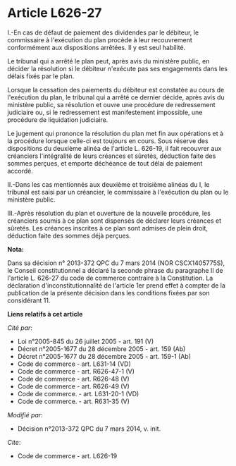 # Article L626-27

I.-En cas de défaut de paiement des dividendes par le débiteur, le commissaire à l'exécution du plan procède à leur
recouvrement conformément aux dispositions arrêtées. Il y est seul habilité. 

Le tribunal qui a arrêté le plan peut, après avis du ministère public, en décider la résolution si le débiteur n'exécute pas
ses engagements dans les délais fixés par le plan. 

Lorsque la cessation des paiements du débiteur est constatée au cours de l'exécution du plan, le tribunal qui a arrêté ce
dernier décide, après avis du ministère public, sa résolution et ouvre une procédure de redressement judiciaire ou, si le
redressement est manifestement impossible, une procédure de liquidation judiciaire. 

Le jugement qui prononce la résolution du plan met fin aux opérations et à la procédure lorsque celle-ci est toujours en
cours. Sous réserve des dispositions du deuxième alinéa de l'article L. 626-19, il fait recouvrer aux créanciers
l'intégralité de leurs créances et sûretés, déduction faite des sommes perçues, et emporte déchéance de tout délai de
paiement accordé. 

II.-Dans les cas mentionnés aux deuxième et troisième alinéas du I, le tribunal est saisi par un créancier, le commissaire à
l'exécution du plan ou le ministère public.  

III.-Après résolution du plan et ouverture de la nouvelle procédure, les créanciers soumis à ce plan sont dispensés de
déclarer leurs créances et sûretés. Les créances inscrites à ce plan sont admises de plein droit, déduction faite des sommes
déjà perçues.

**Nota:**

Dans sa décision n° 2013-372 QPC du 7 mars 2014 (NOR CSCX1405775S), le Conseil constitutionnel a déclaré la seconde phrase du
paragraphe II de l'article L. 626-27 du code de commerce contraire à la Constitution. La déclaration d'inconstitutionnalité
de l'article 1er prend effet à compter de la publication de la présente décision dans les conditions fixées par son
considérant 11.

**Liens relatifs à cet article**

_Cité par_:

  - Loi n°2005-845 du 26 juillet 2005 - art. 191 (V)
  - Décret n°2005-1677 du 28 décembre 2005 - art. 159 (Ab)
  - Décret n°2005-1677 du 28 décembre 2005 - art. 159-1 (Ab)
  - Code de commerce - art. L631-14 (VD)
  - Code de commerce - art. R626-47-1 (V)
  - Code de commerce - art. R626-48 (V)
  - Code de commerce - art. R626-49 (V)
  - Code de commerce. - art. L631-20-1 (VD)
  - Code de commerce. - art. R631-35 (V)

_Modifié par_:

  - Décision n°2013-372 QPC du 7 mars 2014, v. init.

_Cite_:

  - Code de commerce - art. L626-19
